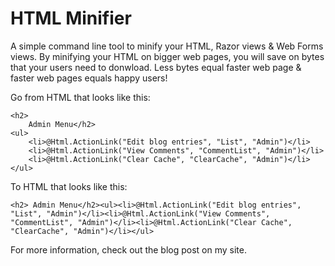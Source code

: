 HTML Minifier
=============

A simple command line tool to minify your HTML, Razor views & Web Forms views. By minifying your HTML on bigger web pages, 
you will save on bytes that your users need to donwload. Less bytes equal faster web page & faster web pages equals happy users!

Go from HTML that looks like this:

    <h2>
        Admin Menu</h2>
    <ul>
        <li>@Html.ActionLink("Edit blog entries", "List", "Admin")</li>
        <li>@Html.ActionLink("View Comments", "CommentList", "Admin")</li>
        <li>@Html.ActionLink("Clear Cache", "ClearCache", "Admin")</li>
    </ul>

To HTML that looks like this:

    <h2> Admin Menu</h2><ul><li>@Html.ActionLink("Edit blog entries", "List", "Admin")</li><li>@Html.ActionLink("View Comments", "CommentList", "Admin")</li><li>@Html.ActionLink("Clear Cache", "ClearCache", "Admin")</li></ul> 


For more information, check out the blog post on my site.
